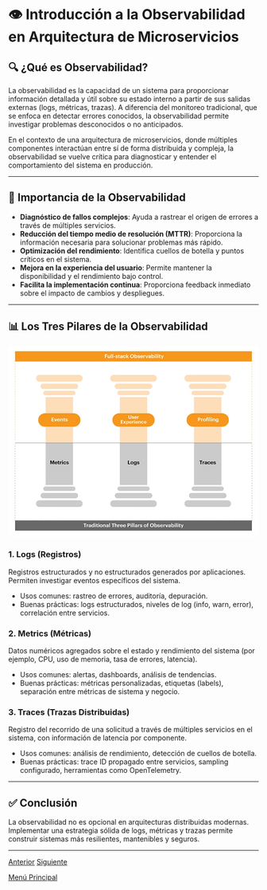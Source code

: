 # 👁️ Introducción a la Observabilidad en Arquitectura de Microservicios

## 🔍 ¿Qué es Observabilidad?

La observabilidad es la capacidad de un sistema para proporcionar información detallada y útil sobre su estado interno a partir de sus salidas externas (logs, métricas, trazas). A diferencia del monitoreo tradicional, que se enfoca en detectar errores conocidos, la observabilidad permite investigar problemas desconocidos o no anticipados.

En el contexto de una arquitectura de microservicios, donde múltiples componentes interactúan entre sí de forma distribuida y compleja, la observabilidad se vuelve crítica para diagnosticar y entender el comportamiento del sistema en producción.

---

## 🎯 Importancia de la Observabilidad

- **Diagnóstico de fallos complejos**: Ayuda a rastrear el origen de errores a través de múltiples servicios.
- **Reducción del tiempo medio de resolución (MTTR)**: Proporciona la información necesaria para solucionar problemas más rápido.
- **Optimización del rendimiento**: Identifica cuellos de botella y puntos críticos en el sistema.
- **Mejora en la experiencia del usuario**: Permite mantener la disponibilidad y el rendimiento bajo control.
- **Facilita la implementación continua**: Proporciona feedback inmediato sobre el impacto de cambios y despliegues.

---

## 📊 Los Tres Pilares de la Observabilidad

![Los Tres Pilares de la Observabilidad](images/Three-Pillars-observability.webp)

### 1. Logs (Registros)
Registros estructurados y no estructurados generados por aplicaciones. Permiten investigar eventos específicos del sistema.

- Usos comunes: rastreo de errores, auditoría, depuración.
- Buenas prácticas: logs estructurados, niveles de log (info, warn, error), correlación entre servicios.

### 2. Metrics (Métricas)
Datos numéricos agregados sobre el estado y rendimiento del sistema (por ejemplo, CPU, uso de memoria, tasa de errores, latencia).

- Usos comunes: alertas, dashboards, análisis de tendencias.
- Buenas prácticas: métricas personalizadas, etiquetas (labels), separación entre métricas de sistema y negocio.

### 3. Traces (Trazas Distribuidas)
Registro del recorrido de una solicitud a través de múltiples servicios en el sistema, con información de latencia por componente.

- Usos comunes: análisis de rendimiento, detección de cuellos de botella.
- Buenas prácticas: trace ID propagado entre servicios, sampling configurado, herramientas como OpenTelemetry.

---

## ✅ Conclusión

La observabilidad no es opcional en arquitecturas distribuidas modernas. Implementar una estrategia sólida de logs, métricas y trazas permite construir sistemas más resilientes, mantenibles y seguros.

---

[Anterior](https://github.com/wilfredoha/microservices-event_driven-architecture/blob/main/05_Testing_Microservices/03_contract_tests_solutions.md)   [Siguiente](https://github.com/wilfredoha/microservices-event_driven-architecture/blob/main/06_Observability/02_distributed_logging.md)

[Menú Principal](https://github.com/wilfredoha/microservices-event_driven-architecture)